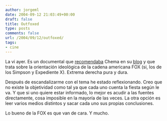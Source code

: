 ```yaml
---
author: jorgeml
date: 2004-09-12 21:03:49+00:00
draft: false
title: Outfoxed
type: posts
comments: false
url: /2004/09/12/outfoxed/
tags:
- cine
---
```


La vi ayer. Es un documental que [recomendaba](http://blogs.eurielec.etsit.upm.es/chema/archives/000341.html) Chema en su [blog](http://blogs.eurielec.etsit.upm.es/chema/) y que trata sobre la orientación ideológica de la cadena americana FOX (si, los de los Simpson y Expediente X). Extrema derecha pura y dura.

Después de escandalizarme con el tema he estado reflexionando. Creo que no existe la objetividad como tal ya que cada uno cuenta la fiesta según le va. Y que si uno quiere estar informado, lo mejor es acudir a las fuentes directamente, cosa imposible en la mayoría de las veces. La otra opción es leer varios medios distintos y sacar cada uno sus propias conclusiones.

Lo bueno de la FOX es que van de cara. Y mucho.
